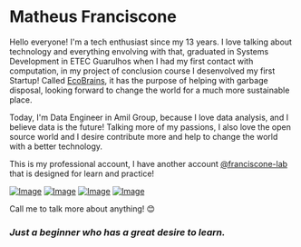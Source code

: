 

 # Matheus Franciscone


Hello everyone! I'm a tech enthusiast since my 13 years. I love talking about technology and everything envolving with that, graduated in Systems Development in ETEC Guarulhos when I had my first contact with computation, in my project of conclusion course I desenvolved my first Startup! Called [EcoBrains](https://github.com/OB-Group/WebSite-EcoBrains), it has the purpose of helping with garbage disposal, looking forward to change the world for a much more sustainable place.

Today, I'm Data Engineer in Amil Group, because I love data analysis, and I believe data is the future! Talking more of my passions, I also love the open source world and I desire contribute more and help to change the world with a better technology.

This is my professional account, I have another account [@franciscone-lab](https://github.com/franciscone-lab) that is designed for learn and practice!

[![Image](https://img.shields.io/badge/Facebook-1877F2?style=for-the-badge&logo=facebook&logoColor=white)](https://www.facebook.com/matheus.franciscone.7)
[![Image](https://img.shields.io/badge/LinkedIn-0077B5?style=for-the-badge&logo=linkedin&logoColor=white)](https://www.linkedin.com/in/matheusfranciscone/)
[![Image](https://img.shields.io/badge/Instagram-E4405F?style=for-the-badge&logo=instagram&logoColor=white)](https://www.instagram.com/_franciscone/)
[![Image](https://img.shields.io/badge/Gmail-D14836?style=for-the-badge&logo=gmail&logoColor=white)](mailto:mathfranciscone@gmail.com)

Call me to talk more about anything! 😊

### _Just a beginner who has a great desire to learn._
